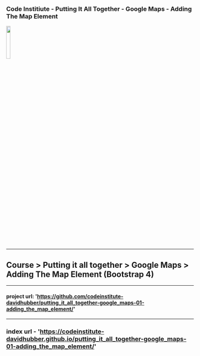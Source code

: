 ### Code Institiute - Putting It All Together - Google Maps - Adding The Map Element


<img src="https://codeinstitute.s3.amazonaws.com/fullstack/ci_logo_small.png" style="margin: 0; height: 15%; width: 15%;">

***
## Course  >  Putting it all together  >  Google Maps  >  Adding The Map Element (Bootstrap 4)

***
#### project url: 'https://github.com/codeinstitute-davidhubber/putting_it_all_together-google_maps-01-adding_the_map_element/'
***

[comment]: <>  (## Some Title)

### index url - 'https://codeinstitute-davidhubber.github.io/putting_it_all_together-google_maps-01-adding_the_map_element/'

[comment]: <>  (- [This is a link Make it Match #1][])
[comment]: <>  (- [This is a link Make it Match #2][])

[comment]: <>  ([This is a link Make it Match #1]: https://www.lipsum.com/)
[comment]: <>  ([This is a link Make it Match #2]: https://www.lipsum.com/)

